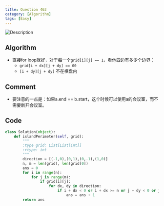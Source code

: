 ```yaml
---
title: Question 463
category: [Algorithm]
tags: [Easy]
---
```


![Description](../Assets/Figure/questio463.png)

## Algorithm

- 直接for loop就好，对于每一个`grid[i][j] == 1`，看他四边有多少个边界：
  - `grid[i + dx][j + dy] == 00`
  - `[i + dy][j + dy]` 不在棋盘内

## Comment

- 要注意的一点是：如果a.end == b.start，这个时候可以使用a的会议室，而不需要新开会议室。

## Code

```python
class Solution(object):
    def islandPerimeter(self, grid):
        """
        :type grid: List[List[int]]
        :rtype: int
        """
        direction = [(-1,0),(0,1),(0,-1),(1,0)]
        n, m = len(grid), len(grid[0])
        ans = 0
        for i in range(n):
            for j in range(m):
                if grid[i][j]:
                    for dx, dy in direction:
                        if i + dx < 0 or i + dx >= n or j + dy < 0 or j + dy >= m or grid[i + dx][j + dy] == 0:
                            ans = ans + 1
        return ans
```
